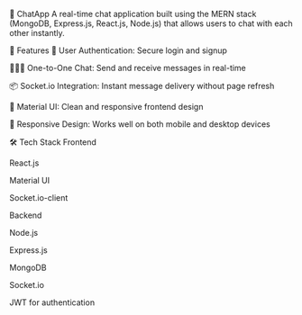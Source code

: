 💬 ChatApp
A real-time chat application built using the MERN stack (MongoDB, Express.js, React.js, Node.js) that allows users to chat with each other instantly.

🚀 Features
🔐 User Authentication: Secure login and signup

🧑‍🤝‍🧑 One-to-One Chat: Send and receive messages in real-time

📦 Socket.io Integration: Instant message delivery without page refresh

🎨 Material UI: Clean and responsive frontend design

📱 Responsive Design: Works well on both mobile and desktop devices

🛠️ Tech Stack
Frontend

React.js

Material UI

Socket.io-client

Backend

Node.js

Express.js

MongoDB

Socket.io

JWT for authentication
